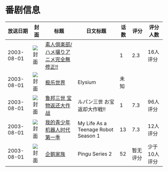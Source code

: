 # 番剧信息

|放送日期|封面|标题|日文标题|话数|评分|评分人数|
|---|---|---|---|---|---|---|
|2003-08-01|![封面](https://bangumi.tv/img/no_icon_subject.png)|[素人倶楽部/ハメ撮りアニメ完全無修正!!](https://bangumi.tv/subject/156146)||1|2.3|16人评分|
|2003-08-01|![封面](https://lain.bgm.tv/pic/cover/c/81/f1/320441_K4Qm5.jpg)|[极乐世界](https://bangumi.tv/subject/320441)|Elysium|未知|||
|2003-08-01|![封面](https://lain.bgm.tv/pic/cover/c/74/d9/84993_mJkJK.jpg)|[鲁邦三世 宝物返还大作战](https://bangumi.tv/subject/84993)|ルパン三世 お宝返却大作戦!!|1|7.3|96人评分|
|2003-08-01|![封面](https://lain.bgm.tv/pic/cover/c/9d/6a/207164_ylYHM.jpg)|[我的青少年机器人时代 第一季](https://bangumi.tv/subject/207164)|My Life As a Teenage Robot Season 1|13|7.3|12人评分|
|2003-08-01|![封面](https://lain.bgm.tv/pic/cover/c/91/a9/235817_kGrpK.jpg)|[企鹅家族](https://bangumi.tv/subject/235817)|Pingu Series 2|52|暂无评分|少于10人评分|
